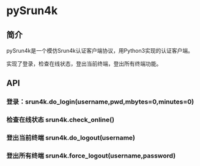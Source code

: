 # pySrun4k
## 简介
pySrun4k是一个模仿Srun4k认证客户端协议，用Python3实现的认证客户端。

实现了登录，检查在线状态，登出当前终端，登出所有终端功能。
## API

### 登录：srun4k.do_login(username,pwd,mbytes=0,minutes=0)

### 检查在线状态 srun4k.check_online()

### 登出当前终端 srun4k.do_logout(username)

### 登出所有终端 srun4k.force_logout(username,password)


